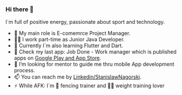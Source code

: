 ### Hi there 👋

I`m full of positive energy, passionate about sport and technology.

- 🔭 My main role is E-comemrce Project Manager.
- 👨‍💻 I work part-time as Junior Java Developer.
- 🌱 Currently I`m also learning Flutter and Dart.
- 📳 Check my last app: Job Done - Work manager which is published apps on [Google Play and App Store](https://jobdone.systems/). 
- 🤔 I’m looking for mentor to guide me thru mobile App development process.
- 📫 You can reach me by [Linkedin/StanislawNagorski](https://www.linkedin.com/in/stanislawnagorski/).
- ⚡ While AFK: I`m 🤺 fencing trainer and 🏋️‍♂️ weight training lover
